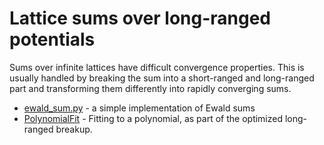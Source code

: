 
# Lattice sums over long-ranged potentials

Sums over infinite lattices have difficult convergence properties.
This is usually handled by breaking the sum into a short-ranged and long-ranged part and transforming them differently into
rapidly converging sums.

* [ewald_sum.py](ewald_sum.py) - a simple implementation of Ewald sums
* [PolynomialFit](PolynomialFit.ipynb) - Fitting to a polynomial, as part of the optimized long-ranged breakup.



